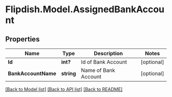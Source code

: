 # Flipdish.Model.AssignedBankAccount
## Properties

Name | Type | Description | Notes
------------ | ------------- | ------------- | -------------
**Id** | **int?** | Id of Bank Account | [optional] 
**BankAccountName** | **string** | Name of Bank Account | [optional] 

[[Back to Model list]](../README.md#documentation-for-models) [[Back to API list]](../README.md#documentation-for-api-endpoints) [[Back to README]](../README.md)

